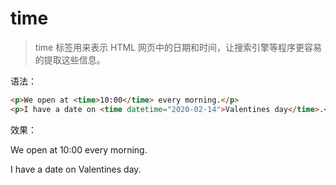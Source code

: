 # time

> time 标签用来表示 HTML 网页中的日期和时间，让搜索引擎等程序更容易的提取这些信息。

语法：

```html
<p>We open at <time>10:00</time> every morning.</p>
<p>I have a date on <time datetime="2020-02-14">Valentines day</time>.</p>
```

效果：

<p>We open at <time>10:00</time> every morning.</p>
<p>I have a date on <time datetime="2020-02-14">Valentines day</time>.</p>